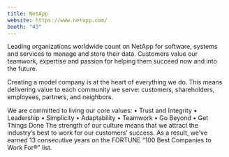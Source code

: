 ```yaml
---
title: NetApp
website: https://www.netapp.com/
booth: "43"
---
```


Leading organizations worldwide count on NetApp for software, systems and services to manage and store their data. Customers value our teamwork, expertise and passion for helping them succeed now and into the future.

Creating a model company is at the heart of everything we do. This means delivering value to each community we serve: customers, shareholders, employees, partners, and neighbors.

We are committed to living our core values:
• Trust and Integrity
• Leadership
• Simplicity
• Adaptability
• Teamwork
• Go Beyond
• Get Things Done
The strength of our culture means that we attract the industry’s best to work for our customers’ success. As a result, we’ve earned 13 consecutive years on the FORTUNE “100 Best Companies to Work For®” list.
